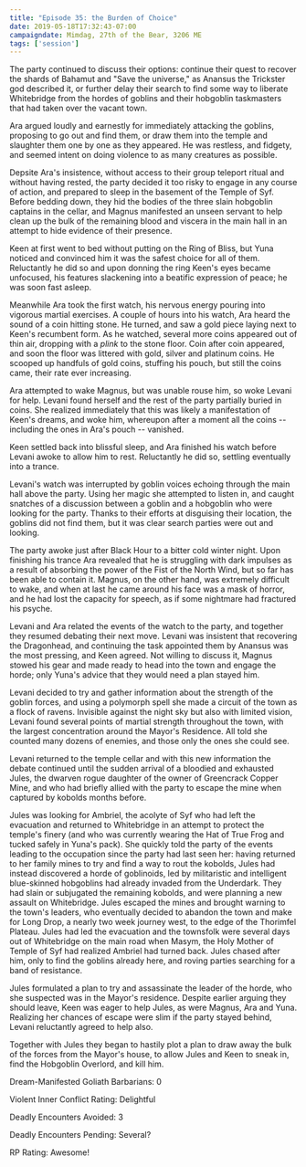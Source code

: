 ```yaml
---
title: "Episode 35: the Burden of Choice"
date: 2019-05-18T17:32:43-07:00
campaigndate: Mimdag, 27th of the Bear, 3206 ME
tags: ['session']
---
```


The party continued to discuss their options: continue their quest to recover the shards of Bahamut
and "Save the universe," as Anansus the Trickster god described it, or further delay their search to
find some way to liberate Whitebridge from the hordes of goblins and their hobgoblin taskmasters
that had taken over the vacant town.

Ara argued loudly and earnestly for immediately attacking the goblins, proposing to go out and find
them, or draw them into the temple and slaughter them one by one as they appeared. He was restless,
and fidgety, and seemed intent on doing violence to as many creatures as possible.

Depsite Ara's insistence, without access to their group teleport ritual and without having rested,
the party decided it too risky to engage in any course of action, and prepared to sleep in the
basement of the Temple of Syf. Before bedding down, they hid the bodies of the three slain hobgoblin
captains in the cellar, and Magnus manifested an unseen servant to help clean up the bulk of the
remaining blood and viscera in the main hall in an attempt to hide evidence of their presence.

Keen at first went to bed without putting on the Ring of Bliss, but Yuna noticed and convinced him
it was the safest choice for all of them. Reluctantly he did so and upon donning the ring Keen's
eyes became unfocused, his features slackening into a beatific expression of peace; he was soon fast
asleep.

Meanwhile Ara took the first watch, his nervous energy pouring into vigorous martial exercises. A
couple of hours into his watch, Ara heard the sound of a coin hitting stone. He turned, and saw a
gold piece laying next to Keen's recumbent form. As he watched, several more coins appeared out of
thin air, dropping with a *plink* to the stone floor. Coin after coin appeared, and soon the floor
was littered with gold, silver and platinum coins. He scooped up handfuls of gold coins, stuffing
his pouch, but still the coins came, their rate ever increasing.

Ara attempted to wake Magnus, but was unable rouse him, so woke Levani for help. Levani found
herself and the rest of the party partially buried in coins. She realized immediately that this was
likely a manifestation of Keen's dreams, and woke him, whereupon after a moment all the coins --
including the ones in Ara's pouch -- vanished.

Keen settled back into blissful sleep, and Ara finished his watch before Levani awoke to allow him
to rest. Reluctantly he did so, settling eventually into a trance.

Levani's watch was interrupted by goblin voices echoing through the main hall above the party. Using
her magic she attempted to listen in, and caught snatches of a discussion between a goblin and a
hobgoblin who were looking for the party. Thanks to their efforts at disguising their location, the
goblins did not find them, but it was clear search parties were out and looking.

The party awoke just after Black Hour to a bitter cold winter night. Upon finishing his trance Ara
revealed that he is struggling with dark impulses as a result of absorbing the power of the Fist of
the North Wind, but so far has been able to contain it. Magnus, on the other hand, was extremely
difficult to wake, and when at last he came around his face was a mask of horror, and he had lost
the capacity for speech, as if some nightmare had fractured his psyche.

Levani and Ara related the events of the watch to the party, and together they resumed debating 
their next move. Levani was insistent that recovering the Dragonhead, and continuing the task
appointed them by Anansus was the most pressing, and Keen agreed. Not willing to discuss it, Magnus
stowed his gear and made ready to head into the town and engage the horde; only Yuna's advice that
they would need a plan stayed him.

Levani decided to try and gather information about the strength of the goblin forces, and using a
polymorph spell she made a circuit of the town as a flock of ravens. Invisible against the night sky
but also with limited vision, Levani found several points of martial strength throughout the town,
with the largest concentration around the Mayor's Residence. All told she counted many dozens of
enemies, and those only the ones she could see.

Levani returned to the temple cellar and with this new information the debate continued until the
sudden arrival of a bloodied and exhausted Jules, the dwarven rogue daughter of the owner of
Greencrack Copper Mine, and who had briefly allied with the party to escape the mine when captured
by kobolds months before.

Jules was looking for Ambriel, the acolyte of Syf who had left the evacuation and returned to
Whitebridge in an attempt to protect the temple's finery (and who was currently wearing the Hat of
True Frog and tucked safely in Yuna's pack). She quickly told the party of the events leading to the
occupation since the party had last seen her: having returned to her family mines to try and find a
way to rout the kobolds, Jules had instead discovered a horde of goblinoids, led by militaristic and
intelligent blue-skinned hobgoblins had already invaded from the Underdark. They had slain or
subjugated the remaining kobolds, and were planning a new assault on Whitebridge. Jules escaped the
mines and brought warning to the town's leaders, who eventually decided to abandon the town and make
for Long Drop, a nearly two week journey west, to the edge of the Thorimfel Plateau. Jules had led
the evacuation and the townsfolk were several days out of Whitebridge on the main road when Masym,
the Holy Mother of Temple of Syf had realized Ambriel had turned back. Jules chased after him,
only to find the goblins already here, and roving parties searching for a band of resistance.

Jules formulated a plan to try and assassinate the leader of the horde, who she suspected was in the 
Mayor's residence. Despite earlier arguing they should leave, Keen was eager to help Jules, as were
Magnus, Ara and Yuna. Realizing her chances of escape were slim if the party stayed behind, Levani
reluctantly agreed to help also.

Together with Jules they began to hastily plot a plan to draw away the bulk of the forces from the
Mayor's house, to allow Jules and Keen to sneak in, find the Hobgoblin Overlord, and kill him.

Dream-Manifested Goliath Barbarians: 0

Violent Inner Conflict Rating: Delightful

Deadly Encounters Avoided: 3

Deadly Encounters Pending: Several?

RP Rating: Awesome!
